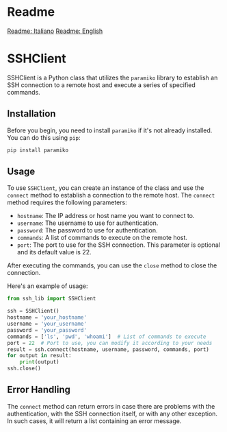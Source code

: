 # Readme

[Readme: Italiano](./README_IT.md)
[Readme: English](./README.md)

# SSHClient

SSHClient is a Python class that utilizes the `paramiko` library to establish an SSH connection to a remote host and execute a series of specified commands.

## Installation

Before you begin, you need to install `paramiko` if it's not already installed. You can do this using `pip`:

```bash
pip install paramiko
```

## Usage

To use `SSHClient`, you can create an instance of the class and use the `connect` method to establish a connection to the remote host. The `connect` method requires the following parameters:

- `hostname`: The IP address or host name you want to connect to.
- `username`: The username to use for authentication.
- `password`: The password to use for authentication.
- `commands`: A list of commands to execute on the remote host.
- `port`: The port to use for the SSH connection. This parameter is optional and its default value is 22.

After executing the commands, you can use the `close` method to close the connection.

Here's an example of usage:

```python
from ssh_lib import SSHClient

ssh = SSHClient()
hostname = 'your_hostname'
username = 'your_username'
password = 'your_password'
commands = ['ls', 'pwd', 'whoami']  # List of commands to execute
port = 22  # Port to use, you can modify it according to your needs
result = ssh.connect(hostname, username, password, commands, port)
for output in result:
    print(output)
ssh.close()
```

## Error Handling

The `connect` method can return errors in case there are problems with the authentication, with the SSH connection itself, or with any other exception. In such cases, it will return a list containing an error message.